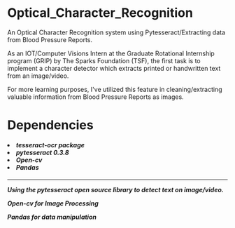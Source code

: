# Optical_Character_Recognition
An Optical Character Recognition system using Pytesseract/Extracting data from Blood Pressure Reports.

As an IOT/Computer Visions Intern at the Graduate Rotational Internship program (GRIP) by The Sparks Foundation (TSF), the first task is to implement a character detector which extracts printed or handwritten text from an image/video.

For more learning purposes, I've utilized this feature in cleaning/extracting valuable information from Blood Pressure Reports as images.

# **Dependencies**



<h5>
<li>tesseract-ocr package
<li>pytesseract 0.3.8
<li>Open-cv
<li>Pandas
<h5>


---
Using the pytesseract open source library to detect text on image/video.

Open-cv for Image Processing

Pandas for data manipulation
